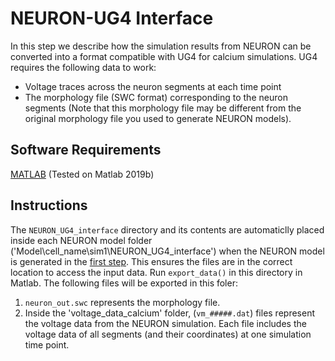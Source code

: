 # NEURON-UG4 Interface
In this step we describe how the simulation results from NEURON can be converted into a format compatible with UG4 for calcium simulations. UG4 requires the following data to work:
* Voltage traces across the neuron segments at each time point
* The morphology file (SWC format) corresponding to the neuron segments (Note that this morphology file may be different from the original morphology file you used to generate NEURON models).

## Software Requirements
[MATLAB](https://www.mathworks.com/) (Tested on Matlab 2019b)

## Instructions
The <code>NEURON_UG4_interface</code> directory and its contents are automaticlly placed inside each NEURON model folder ('Model\cell_name\sim1\NEURON_UG4_interface') when the NEURON model is generated in the [first step](../1_NEURON-Model-Generation/). This ensures the files are in the correct location to access the input data. Run <code>export_data()</code> in this directory in Matlab. The following files will be exported in this foler:
1. <code>neuron_out.swc</code> represents the morphology file.
2. Inside the 'voltage_data_calcium' folder, (<code>vm_#####.dat</code>) files represent the voltage data from the NEURON simulation. Each file includes the voltage data of all segments (and their coordinates) at one simulation time point.
